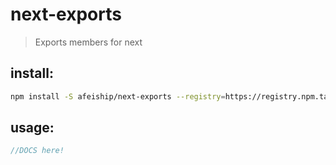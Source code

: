 # next-exports
> Exports members for next

## install:
```bash
npm install -S afeiship/next-exports --registry=https://registry.npm.taobao.org
```

## usage:
```js
//DOCS here!
```
